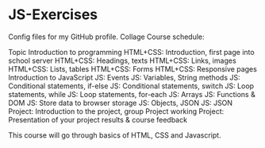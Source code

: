 # JS-Exercises
Config files for my GitHub profile.
Collage Course schedule:

Topic
Introduction to programming
HTML+CSS: Introduction, first page into school server
HTML+CSS: Headings, texts
HTML+CSS: Links, images
HTML+CSS: Lists, tables
HTML+CSS: Forms
HTML+CSS: Responsive pages
Introduction to JavaScript
JS: Events
JS: Variables, String methods
JS: Conditional statements, if-else
JS: Conditional statements, switch 
JS: Loop statements, while
JS: Loop statements, for-each
JS: Arrays
JS: Functions & DOM
JS: Store data to browser storage
JS: Objects, JSON
JS: JSON
Project: Introduction to the project, group
Project working
Project: Presentation of your project results & course feedback

This course will go through basics of HTML, CSS and Javascript.
